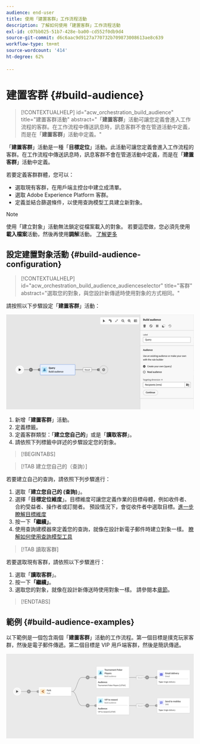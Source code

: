 ```yaml
---
audience: end-user
title: 使用「建置客群」工作流程活動
description: 了解如何使用「建置客群」工作流程活動
exl-id: c07bb025-51b7-428e-ba00-cd552f0db9d4
source-git-commit: d6c6aac9d9127a770732b709873008613ae8c639
workflow-type: tm+mt
source-wordcount: '414'
ht-degree: 62%

---
```


# 建置客群 {#build-audience}

>[!CONTEXTUALHELP]
>id="acw_orchestration_build_audience"
>title="建置客群活動"
>abstract="「**建置客群**」活動可讓您定義會進入工作流程的客群。在工作流程中傳送訊息時，訊息客群不會在管道活動中定義，而是在「**建置客群**」活動中定義。"

「**建置客群**」活動是一種「**目標定位**」活動。此活動可讓您定義會進入工作流程的客群。在工作流程中傳送訊息時，訊息客群不會在管道活動中定義，而是在「**建置客群**」活動中定義。

若要定義客群群體，您可以：

* 選取現有客群，在用戶端主控台中建立成清單。
* 選取 Adobe Experience Platform 客群。
* 定義並結合篩選條件，以使用查詢模型工具建立新對象。

>[!NOTE]
>
>使用「建立對象」活動無法鎖定從檔案載入的對象。 若要這麼做，您必須先使用&#x200B;**載入檔案**&#x200B;活動，然後再使用&#x200B;**調解**&#x200B;活動。 [了解更多](../../audience/about-recipients.md)

<!--
The **Build audience** activity can be placed at the beginning of the workflow or after any other activity. Any activity can be placed after the **Build audience**.
-->

## 設定建置對象活動 {#build-audience-configuration}

>[!CONTEXTUALHELP]
>id="acw_orchestration_build_audience_audienceselector"
>title="客群"
>abstract="選取您的對象，與您設計新傳遞時使用對象的方式相同。"

請按照以下步驟設定「**建置客群**」活動：

![顯示工作流程對象設定介面的熒幕擷圖。](../assets/workflow-audience.png)

1. 新增「**建置客群**」活動。
1. 定義標籤。
1. 定義客群類型：「**建立您自己的**」或是「**讀取客群**」。
1. 請依照下列標籤中詳述的步驟設定您的對象。

>[!BEGINTABS]

>[!TAB 建立您自己的（查詢）]

若要建立自己的查詢，請依照下列步驟進行：

1. 選取「**建立您自己的 (查詢)**」。
1. 選擇「**目標定位維度**」。目標維度可讓您定義作業的目標母體，例如收件者、合約受益者、操作者或訂閱者。 預設情況下，會從收件者中選取目標。[進一步瞭解目標維度](../../audience/about-recipients.md#targeting-dimensions)
1. 按一下&#x200B;**「繼續」**。
1. 使用查詢建模器來定義您的查詢，就像在設計新電子郵件時建立對象一樣。 [瞭解如何使用查詢模型工具](../../query/query-modeler-overview.md)

>[!TAB 讀取客群]

若要選取現有客群，請依照以下步驟進行：

1. 選取「**讀取客群**」。
1. 按一下&#x200B;**「繼續」**。
1. 選取您的對象，就像在設計新傳送時使用對象一樣。 請參閱本[章節](../../audience/add-audience.md)。

>[!ENDTABS]

## 範例 {#build-audience-examples}

以下範例是一個包含兩個「**建置客群**」活動的工作流程。第一個目標是撲克玩家客群，然後是電子郵件傳遞。第二個目標是 VIP 用戶端客群，然後是簡訊傳遞。

![熒幕擷圖顯示具有兩個以不同對象為目標的組建對象活動的範例工作流程。](../assets/workflow-audience-example.png)